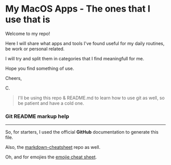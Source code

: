 # My MacOS Apps - The ones that I use that is

Welcome to my repo!

Here I will share what apps and tools I've found useful for my daily routines, be work or personal related.

I will try and split them in categories that I find meaningfull for me.

Hope you find something of use.

Cheers,

C.

> I'll be using this repo & README.md to learn how to use git as well, so be patient and have a cold one.

### Git README markup help
-------
So, for starters, I used the official **GitHub** documentation to generate this file.

Also, the [markdown-cheatsheet](https://github.com/tchapi/markdown-cheatsheet/blob/master/README.md) repo as well.

Oh, and for emojies the [emojie cheat sheet](https://www.webfx.com/tools/emoji-cheat-sheet/).